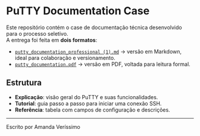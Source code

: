 # PuTTY Documentation Case

Este repositório contém o case de documentação técnica desenvolvido para o processo seletivo.  
A entrega foi feita em **dois formatos**:

- [`putty_documentation_professional (1).md`](putty_documentation.md) → versão em Markdown, ideal para colaboração e versionamento.
- [`putty_documentation.pdf`](putty_documentation.pdf) → versão em PDF, voltada para leitura formal.

## Estrutura
- **Explicação**: visão geral do PuTTY e suas funcionalidades.
- **Tutorial**: guia passo a passo para iniciar uma conexão SSH.
- **Referência**: tabela com campos de configuração e descrições.

---
Escrito por Amanda Veríssimo

